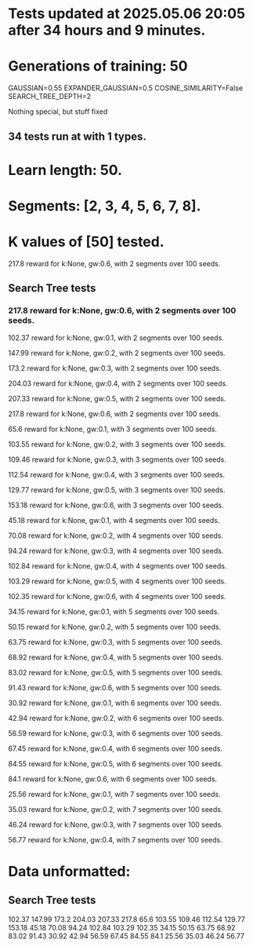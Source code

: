 # Tests updated at 2025.05.06 20:05 after 34 hours and 9 minutes.
# Generations of training: 50
GAUSSIAN=0.55
EXPANDER_GAUSSIAN=0.5
COSINE_SIMILARITY=False
SEARCH_TREE_DEPTH=2

Nothing special, but stuff fixed
## 34 tests run at with 1 types.
# Learn length: 50.
# Segments: [2, 3, 4, 5, 6, 7, 8].
# K values of [50] tested.

217.8 reward for k:None, gw:0.6, with 2 segments over 100 seeds.


## Search Tree tests
### 217.8 reward for k:None, gw:0.6, with 2 segments over 100 seeds.

102.37 reward for k:None, gw:0.1, with 2 segments over 100 seeds.

147.99 reward for k:None, gw:0.2, with 2 segments over 100 seeds.

173.2 reward for k:None, gw:0.3, with 2 segments over 100 seeds.

204.03 reward for k:None, gw:0.4, with 2 segments over 100 seeds.

207.33 reward for k:None, gw:0.5, with 2 segments over 100 seeds.

217.8 reward for k:None, gw:0.6, with 2 segments over 100 seeds.

65.6 reward for k:None, gw:0.1, with 3 segments over 100 seeds.

103.55 reward for k:None, gw:0.2, with 3 segments over 100 seeds.

109.46 reward for k:None, gw:0.3, with 3 segments over 100 seeds.

112.54 reward for k:None, gw:0.4, with 3 segments over 100 seeds.

129.77 reward for k:None, gw:0.5, with 3 segments over 100 seeds.

153.18 reward for k:None, gw:0.6, with 3 segments over 100 seeds.

45.18 reward for k:None, gw:0.1, with 4 segments over 100 seeds.

70.08 reward for k:None, gw:0.2, with 4 segments over 100 seeds.

94.24 reward for k:None, gw:0.3, with 4 segments over 100 seeds.

102.84 reward for k:None, gw:0.4, with 4 segments over 100 seeds.

103.29 reward for k:None, gw:0.5, with 4 segments over 100 seeds.

102.35 reward for k:None, gw:0.6, with 4 segments over 100 seeds.

34.15 reward for k:None, gw:0.1, with 5 segments over 100 seeds.

50.15 reward for k:None, gw:0.2, with 5 segments over 100 seeds.

63.75 reward for k:None, gw:0.3, with 5 segments over 100 seeds.

68.92 reward for k:None, gw:0.4, with 5 segments over 100 seeds.

83.02 reward for k:None, gw:0.5, with 5 segments over 100 seeds.

91.43 reward for k:None, gw:0.6, with 5 segments over 100 seeds.

30.92 reward for k:None, gw:0.1, with 6 segments over 100 seeds.

42.94 reward for k:None, gw:0.2, with 6 segments over 100 seeds.

56.59 reward for k:None, gw:0.3, with 6 segments over 100 seeds.

67.45 reward for k:None, gw:0.4, with 6 segments over 100 seeds.

84.55 reward for k:None, gw:0.5, with 6 segments over 100 seeds.

84.1 reward for k:None, gw:0.6, with 6 segments over 100 seeds.

25.56 reward for k:None, gw:0.1, with 7 segments over 100 seeds.

35.03 reward for k:None, gw:0.2, with 7 segments over 100 seeds.

46.24 reward for k:None, gw:0.3, with 7 segments over 100 seeds.

56.77 reward for k:None, gw:0.4, with 7 segments over 100 seeds.


# Data unformatted:



## Search Tree tests
102.37
147.99
173.2
204.03
207.33
217.8
65.6
103.55
109.46
112.54
129.77
153.18
45.18
70.08
94.24
102.84
103.29
102.35
34.15
50.15
63.75
68.92
83.02
91.43
30.92
42.94
56.59
67.45
84.55
84.1
25.56
35.03
46.24
56.77
